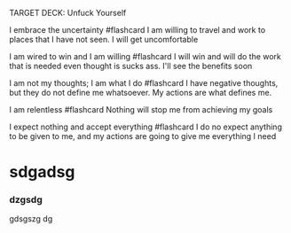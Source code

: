 TARGET DECK: Unfuck Yourself


I embrace the uncertainty #flashcard 
I am willing to travel and work to places that I have not seen. I will get uncomfortable  
<!--ID: 1636054877367-->

I am wired to win and I am willing #flashcard 
I will win and will do the work that is needed even thought is sucks ass. I'll see the benefits soon
<!--ID: 1636054925161-->

I am not my thoughts; I am what I do #flashcard 
I have negative thoughts, but they do not define me whatsoever. My actions are what defines me. 
<!--ID: 1636054985238-->

I am relentless #flashcard 
Nothing will stop me from achieving my goals 
<!--ID: 1636055012107-->

I expect nothing and accept everything #flashcard 
I do no expect anything to be given to me, and my actions are going to give me everything I need 
<!--ID: 1636055084250-->

# sdgadsg 
### dzgsdg 

gdsgszg  dg  
